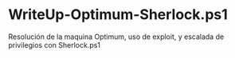 # WriteUp-Optimum-Sherlock.ps1
Resolución de la maquina Optimum, uso de exploit, y escalada de privilegios con Sherlock.ps1
